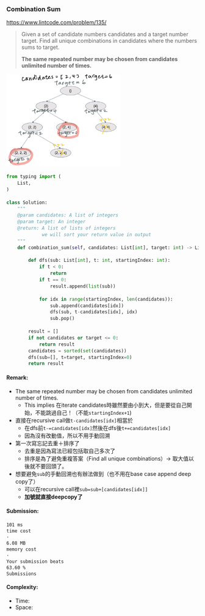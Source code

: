 ### Combination Sum
https://www.lintcode.com/problem/135/
>Given a set of candidate numbers candidates and a target number target. Find all unique combinations in candidates where the numbers sums to target.
>
>**The same repeated number may be chosen from candidates unlimited number of times.**

<p>
    <img src="../images/135_combosum.jpg" width="300" />
</p>

```python
from typing import (
    List,
)

class Solution:
    """
    @param candidates: A list of integers
    @param target: An integer
    @return: A list of lists of integers
             we will sort your return value in output
    """
    def combination_sum(self, candidates: List[int], target: int) -> List[List[int]]:

        def dfs(sub: List[int], t: int, startingIndex: int):
            if t < 0:
                return
            if t == 0:
                result.append(list(sub))

            for idx in range(startingIndex, len(candidates)):
                sub.append(candidates[idx])
                dfs(sub, t-candidates[idx], idx)
                sub.pop()

        result = []
        if not candidates or target <= 0:
            return result
        candidates = sorted(set(candidates))
        dfs(sub=[], t=target, startingIndex=0)
        return result
```
#### Remark:
- The same repeated number may be chosen from candidates unlimited number of times.
  - This implies 在iterate candidates時雖然要由小到大，但是要從自己開始，不能跳過自己！（不能`startingIndex+1`)
- 直接在recursive call做`t-candidates[idx]`相當於
  - 在dfs前`t-=candidates[idx]`然後在dfs後`t+=candidates[idx]`
  - 因為沒有改動值，所以不用手動回溯
- 第一次寫忘記去重＋排序了
  - 去重是因為寫法已經包括取自己多次了
  - 排序是為了避免重複答案（Find all unique combinations）-> 取大值以後就不要回頭了。
- 想要避免`sub`的手動回溯也有辦法做到（也不用在base case append deep copy了）
  - 可以在recursive call裡`sub=sub+[candidates[idx]]`
  - **加號就直接deepcopy了**
#### Submission:
```
101 ms
time cost
·
6.08 MB
memory cost
·
Your submission beats
63.60 %
Submissions
```
#### Complexity:
- Time: 
- Space:
